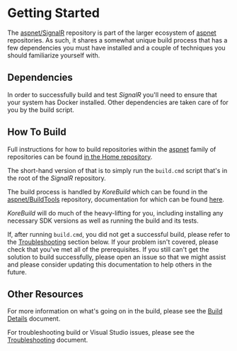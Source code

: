 ﻿# Getting Started

The [aspnet/SignalR](https://github.com/aspnet/SignalR) repository is part of the larger ecosystem of [aspnet](https://github.com/aspnet) repositories. As such, it shares a somewhat unique build process that has a few dependencies you must have installed and a couple of techniques you should familiarize yourself with.

## Dependencies
In order to successfully build and test *SignalR* you'll need to ensure that your system has Docker installed. Other dependencies are taken care of for you by the build script. 

## How To Build
Full instructions for how to build repositories within the [aspnet](https://github.com/aspnet) family of repositories can be found [in  the Home repository](https://github.com/aspnet/Home/wiki/Building-from-source).

The short-hand version of that is to simply run the  `build.cmd` script that's in the root of the *SignalR* repository.

The build process is handled by *KoreBuild* which can be found in the [aspnet/BuildTools](https://github.com/aspnet/BuildTools) repository, documentation for which can be found [here](https://github.com/aspnet/BuildTools/tree/dev/docs).

*KoreBuild* will do much of the heavy-lifting for you, including installing any necessary SDK versions as well as running the build and its tests.

If, after running `build.cmd`, you did not get a successful build, please refer to the [Troubleshooting](#troubleshooting) section below. If your problem isn't covered, please check that you've met all of the prerequisites. If you still can't get the solution to build successfully, please open an issue so that we might assist and please consider updating this documentation to help others in the future.

## Other Resources
For more information on what's going on in the build, please see the [Build Details](BuildDetails.md) document.

For troubleshooting build or Visual Studio issues, please see the [Troubleshooting](BuildTroubleshooting.md) document.

